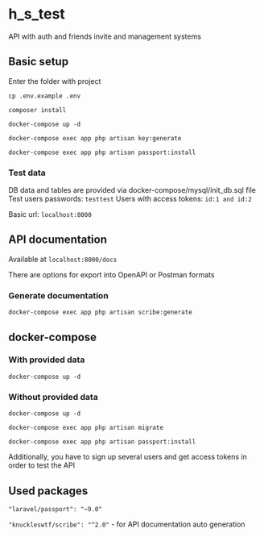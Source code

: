 # h_s_test

API with auth and friends invite and management systems

## Basic setup
Enter the folder with project

`cp .env.example .env`

`composer install`

`docker-compose up -d`

`docker-compose exec app php artisan key:generate`

`docker-compose exec app php artisan passport:install`

### Test data
DB data and tables are provided via docker-compose/mysql/init_db.sql file
Test users passwords: `testtest`
Users with access tokens: `id:1 and id:2`


Basic url: `localhost:8000`

## API documentation
Available at `localhost:8000/docs`

There are options for export into OpenAPI or Postman formats

### Generate documentation
`docker-compose exec app php artisan scribe:generate`

## docker-compose
### With provided data

`docker-compose up -d`

### Without provided data

`docker-compose up -d`

`docker-compose exec app php artisan migrate`

`docker-compose exec app php artisan passport:install`

Additionally, you have to sign up several users and get access tokens in order to test the API

## Used packages

`"laravel/passport": "~9.0"`

`"knuckleswtf/scribe": "^2.0"` - for API documentation auto generation
